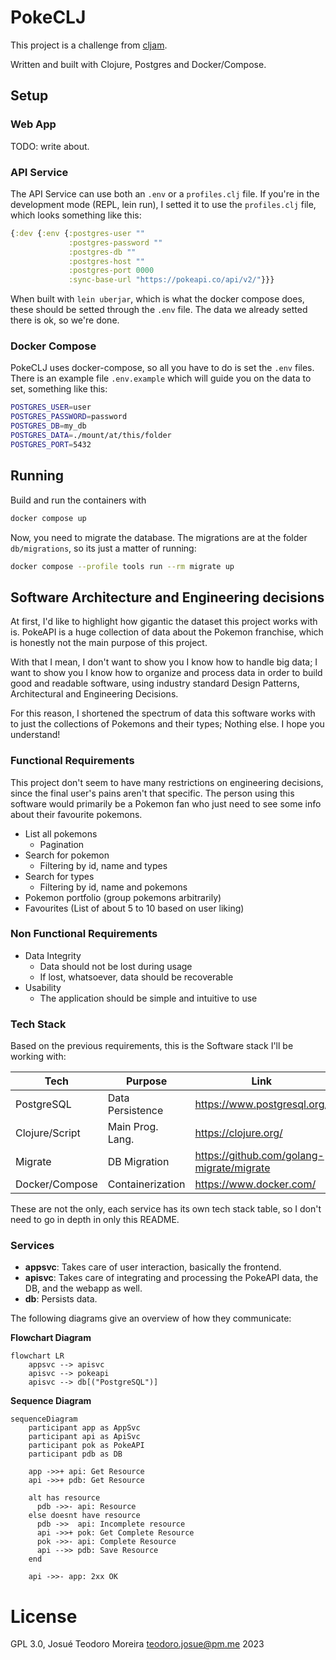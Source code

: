 # PokeCLJ

This project is a challenge from [cljam](https://cljam.notion.site/Welcome-to-cljam-0b0459ae21e04128ae9220e03092136f).

Written and built with Clojure, Postgres and Docker/Compose.

## Setup

### Web App

TODO: write about.

### API Service

The API Service can use both an `.env` or a `profiles.clj` file. If you're in the development mode (REPL, lein run), I setted it to use the ``profiles.clj`` file, which looks something like this:

```clojure
{:dev {:env {:postgres-user ""
             :postgres-password ""
             :postgres-db ""
             :postgres-host ""
             :postgres-port 0000
             :sync-base-url "https://pokeapi.co/api/v2/"}}}
```

When built with `lein uberjar`, which is what the docker compose does, these should be setted through the `.env` file. The data we already setted there is ok, so we're done.

### Docker Compose

PokeCLJ uses docker-compose, so all you have to do is set the `.env` files. There is an example file `.env.example` which will guide you on the data to set, something like this:

```sh
POSTGRES_USER=user
POSTGRES_PASSWORD=password
POSTGRES_DB=my_db
POSTGRES_DATA=./mount/at/this/folder
POSTGRES_PORT=5432
```

## Running

Build and run the containers with

```sh
docker compose up
```

Now, you need to migrate the database. The migrations are at the folder `db/migrations`, so its just a matter of running:

```sh
docker compose --profile tools run --rm migrate up
```

## Software Architecture and Engineering decisions

At first, I'd like to highlight how gigantic the dataset this project works with is. PokeAPI is a huge collection of data about the Pokemon franchise, which is honestly not the main purpose of this project.

With that I mean, I don't want to show you I know how to handle big data; I want to show you I know how to organize and process data in order to build good and readable software, using industry standard Design Patterns, Architectural and Engineering Decisions.

For this reason, I shortened the spectrum of data this software works with to just the collections of Pokemons and their types; Nothing else. I hope you understand!

### Functional Requirements

This project don't seem to have many restrictions on engineering decisions, since the final user's pains aren't that specific. The person using this software would primarily be a Pokemon fan who just need to see some info about their favourite pokemons.

- List all pokemons
  - Pagination
- Search for pokemon
  - Filtering by id, name and types
- Search for types
  - Filtering by id, name and pokemons
- Pokemon portfolio (group pokemons arbitrarily)
- Favourites (List of about 5 to 10 based on user liking)

### Non Functional Requirements

- Data Integrity
  - Data should not be lost during usage
  - If lost, whatsoever, data should be recoverable
- Usability
  - The application should be simple and intuitive to use
  
### Tech Stack 

Based on the previous requirements, this is the Software stack I'll be working with:

| Tech           | Purpose          | Link                                      |
|----------------|------------------|-------------------------------------------|
| PostgreSQL     | Data Persistence | https://www.postgresql.org/               |
| Clojure/Script | Main Prog. Lang. | https://clojure.org/                      |
| Migrate        | DB Migration     | https://github.com/golang-migrate/migrate |
| Docker/Compose | Containerization | https://www.docker.com/                   |

These are not the only, each service has its own tech stack table, so I don't need to go in depth in only this README.

### Services

- **appsvc**: Takes care of user interaction, basically the frontend.
- **apisvc**: Takes care of integrating and processing the PokeAPI data, the DB, and the webapp as well.
- **db**: Persists data.

The following diagrams give an overview of how they communicate:

**Flowchart Diagram**

```mermaid
flowchart LR
    appsvc --> apisvc
    apisvc --> pokeapi
    apisvc --> db[("PostgreSQL")]
```

**Sequence Diagram**

```mermaid
sequenceDiagram
    participant app as AppSvc
    participant api as ApiSvc
    participant pok as PokeAPI
    participant pdb as DB
    
    app ->>+ api: Get Resource
    api ->>+ pdb: Get Resource
    
    alt has resource
      pdb ->>- api: Resource
    else doesnt have resource
      pdb ->>  api: Incomplete resource
      api ->>+ pok: Get Complete Resource
      pok ->>- api: Complete Resource
      api -->> pdb: Save Resource
    end
    
    api ->>- app: 2xx OK
```

# License

GPL 3.0, Josué Teodoro Moreira <teodoro.josue@pm.me> 2023
